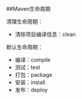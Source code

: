 ##Maven生命周期

清理生命周期：

- 清除项目编译信息：clean

默认生命周期：

- 编译：compile
- 测试：test
- 打包：package
- 安装：install
- 发布：deploy